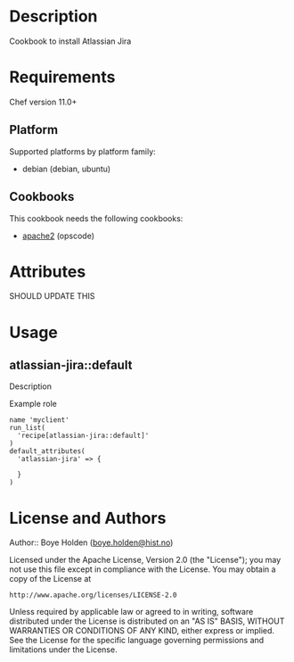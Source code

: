 Description
============

Cookbook to install Atlassian Jira

Requirements
============

Chef version 11.0+

## Platform

Supported platforms by platform family:

* debian (debian, ubuntu)

## Cookbooks

This cookbook needs the following cookbooks:

* [apache2](https://github.com/opscode-cookbooks/apache2) (opscode)

Attributes
==========

SHOULD UPDATE THIS

Usage
=====

## atlassian-jira::default

Description

Example role

    name 'myclient'
    run_list(
      'recipe[atlassian-jira::default]'
    )
    default_attributes(
      'atlassian-jira' => {

      }
    )


License and Authors
===================
Author:: Boye Holden (<boye.holden@hist.no>)

Licensed under the Apache License, Version 2.0 (the "License");
you may not use this file except in compliance with the License.
You may obtain a copy of the License at

    http://www.apache.org/licenses/LICENSE-2.0

Unless required by applicable law or agreed to in writing, software
distributed under the License is distributed on an "AS IS" BASIS,
WITHOUT WARRANTIES OR CONDITIONS OF ANY KIND, either express or implied.
See the License for the specific language governing permissions and
limitations under the License.